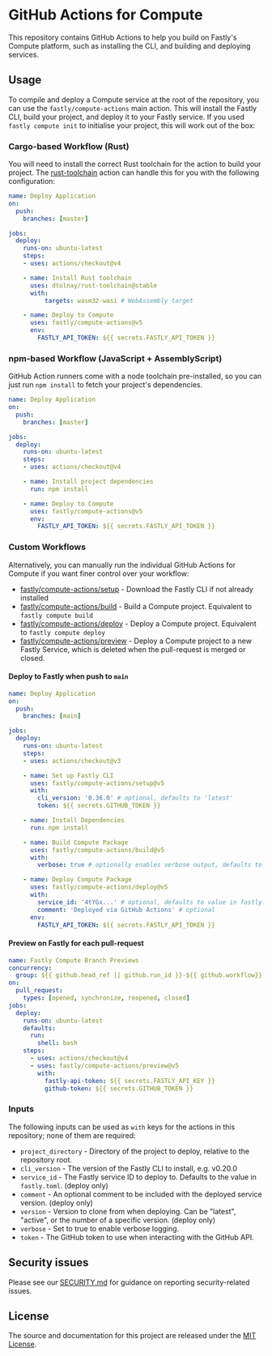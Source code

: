 # GitHub Actions for Compute

This repository contains GitHub Actions to help you build on Fastly's Compute platform, such as installing the CLI, and building and deploying services.

## Usage

To compile and deploy a Compute service at the root of the repository, you can use the `fastly/compute-actions` main action. This will install the Fastly CLI, build your project, and deploy it to your Fastly service. If you used `fastly compute init` to initialise your project, this will work out of the box:

### Cargo-based Workflow (Rust)

You will need to install the correct Rust toolchain for the action to build your project. The [rust-toolchain](https://github.com/marketplace/actions/rust-toolchain) action can handle this for you with the following configuration:

```yml
name: Deploy Application
on:
  push:
    branches: [master]

jobs:
  deploy:
    runs-on: ubuntu-latest
    steps:
    - uses: actions/checkout@v4

    - name: Install Rust toolchain
      uses: dtolnay/rust-toolchain@stable
      with:
          targets: wasm32-wasi # WebAssembly target

    - name: Deploy to Compute
      uses: fastly/compute-actions@v5
      env:
        FASTLY_API_TOKEN: ${{ secrets.FASTLY_API_TOKEN }}
```

### npm-based Workflow (JavaScript + AssemblyScript)

GitHub Action runners come with a node toolchain pre-installed, so you can just run `npm install` to fetch your project's dependencies.

```yml
name: Deploy Application
on:
  push:
    branches: [master]

jobs:
  deploy:
    runs-on: ubuntu-latest
    steps:
    - uses: actions/checkout@v4

    - name: Install project dependencies
      run: npm install

    - name: Deploy to Compute
      uses: fastly/compute-actions@v5
      env:
        FASTLY_API_TOKEN: ${{ secrets.FASTLY_API_TOKEN }}
```

### Custom Workflows

Alternatively, you can manually run the individual GitHub Actions for Compute if you want finer control over your workflow:

- [fastly/compute-actions/setup](setup/index.js) - Download the Fastly CLI if not already installed
- [fastly/compute-actions/build](build/index.js) - Build a Compute project. Equivalent to `fastly compute build`
- [fastly/compute-actions/deploy](deploy/index.js) - Deploy a Compute project. Equivalent to `fastly compute deploy`
- [fastly/compute-actions/preview](preview/action.yml) - Deploy a Compute project to a new Fastly Service, which is deleted when the pull-request is merged or closed.

#### Deploy to Fastly when push to `main`

```yml
name: Deploy Application
on:
  push:
    branches: [main]

jobs:
  deploy:
    runs-on: ubuntu-latest
    steps:
    - uses: actions/checkout@v3

    - name: Set up Fastly CLI
      uses: fastly/compute-actions/setup@v5
      with:
        cli_version: '0.36.0' # optional, defaults to 'latest'
        token: ${{ secrets.GITHUB_TOKEN }}

    - name: Install Dependencies
      run: npm install

    - name: Build Compute Package
      uses: fastly/compute-actions/build@v5
      with:
        verbose: true # optionally enables verbose output, defaults to false

    - name: Deploy Compute Package
      uses: fastly/compute-actions/deploy@v5
      with:
        service_id: '4tYGx...' # optional, defaults to value in fastly.toml
        comment: 'Deployed via GitHub Actions' # optional
      env:
        FASTLY_API_TOKEN: ${{ secrets.FASTLY_API_TOKEN }}
```

#### Preview on Fastly for each pull-request

```yml
name: Fastly Compute Branch Previews
concurrency:
  group: ${{ github.head_ref || github.run_id }}-${{ github.workflow}}
on:
  pull_request:
    types: [opened, synchronize, reopened, closed]
jobs:
  deploy:
    runs-on: ubuntu-latest
    defaults:
      run:
        shell: bash
    steps:
      - uses: actions/checkout@v4
      - uses: fastly/compute-actions/preview@v5
        with:
          fastly-api-token: ${{ secrets.FASTLY_API_KEY }}
          github-token: ${{ secrets.GITHUB_TOKEN }}
```

### Inputs

The following inputs can be used as `with` keys for the actions in this repository; none of them are required:

* `project_directory` - Directory of the project to deploy, relative to the repository root.
* `cli_version` - The version of the Fastly CLI to install, e.g. v0.20.0
* `service_id` - The Fastly service ID to deploy to. Defaults to the value in `fastly.toml`. (deploy only)
* `comment` - An optional comment to be included with the deployed service version. (deploy only)
* `version` - Version to clone from when deploying. Can be "latest", "active", or the number of a specific version. (deploy only)
* `verbose` - Set to true to enable verbose logging.
* `token` - The GitHub token to use when interacting with the GitHub API.

## Security issues

Please see our [SECURITY.md](SECURITY.md) for guidance on reporting security-related issues.

## License

The source and documentation for this project are released under the [MIT License](LICENSE).
